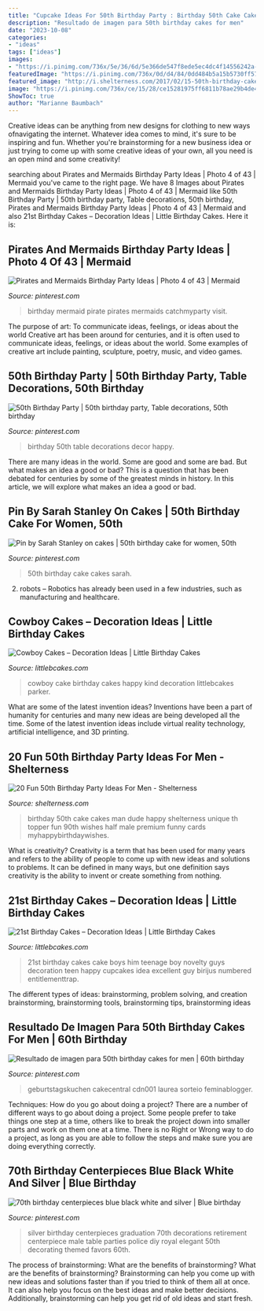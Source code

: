 ```yaml
---
title: "Cupcake Ideas For 50th Birthday Party : Birthday 50th Cake Cakes Man Dude Happy Shelterness Unique Th Topper Fun 90th Wishes Half Male Premium Funny Cards Myhappybirthdaywishes"
description: "Resultado de imagen para 50th birthday cakes for men"
date: "2023-10-08"
categories:
- "ideas"
tags: ["ideas"]
images:
- "https://i.pinimg.com/736x/5e/36/6d/5e366de547f8ede5ec4dc4f14556242a--th-birthday-party-birthdays.jpg"
featuredImage: "https://i.pinimg.com/736x/0d/d4/84/0dd484b5a15b5730ff57afcb6d78983f--cakes.jpg"
featured_image: "http://i.shelterness.com/2017/02/15-50th-birthday-cake-vintage-dude-for-a-man.jpg"
image: "https://i.pinimg.com/736x/ce/15/28/ce15281975ff6811b78ae29b4de4e0e4--th-birthday-diy-birthday-centerpieces.jpg"
ShowToc: true
author: "Marianne Baumbach"
---
```



Creative ideas can be anything from new designs for clothing to new ways ofnavigating the internet. Whatever idea comes to mind, it's sure to be inspiring and fun. Whether you're brainstorming for a new business idea or just trying to come up with some creative ideas of your own, all you need is an open mind and some creativity!

	

		
searching about Pirates and Mermaids Birthday Party Ideas | Photo 4 of 43 | Mermaid you've came to the right page. We have 8 Images about Pirates and Mermaids Birthday Party Ideas | Photo 4 of 43 | Mermaid like 50th Birthday Party | 50th birthday party, Table decorations, 50th birthday, Pirates and Mermaids Birthday Party Ideas | Photo 4 of 43 | Mermaid and also 21st Birthday Cakes – Decoration Ideas | Little Birthday Cakes. Here it is:
		
    
## Pirates And Mermaids Birthday Party Ideas | Photo 4 Of 43 | Mermaid

<img loading=lazy src="https://i.pinimg.com/736x/65/11/c9/6511c9943252111af09069c504ddd05c--mermaid-birthday-party-ideas-pirate-birthday.jpg" onerror="this.onerror=null;this.src='https://tse1.mm.bing.net/th?id=OIP.GJPvSfGhHSFm7h71DVX1GQHaLr&amp;pid=15.1';" alt="Pirates and Mermaids Birthday Party Ideas | Photo 4 of 43 | Mermaid">

_Source: pinterest.com_

>birthday mermaid pirate pirates mermaids catchmyparty visit. 

	

The purpose of art: To communicate ideas, feelings, or ideas about the world
Creative art has been around for centuries, and it is often used to communicate ideas, feelings, or ideas about the world. Some examples of creative art include painting, sculpture, poetry, music, and video games.

    
## 50th Birthday Party | 50th Birthday Party, Table Decorations, 50th Birthday

<img loading=lazy src="https://i.pinimg.com/736x/5e/36/6d/5e366de547f8ede5ec4dc4f14556242a--th-birthday-party-birthdays.jpg" onerror="this.onerror=null;this.src='https://tse2.mm.bing.net/th?id=OIP.IbBYqi5-x-eImkZmO8GcYQHaJ3&amp;pid=15.1';" alt="50th Birthday Party | 50th birthday party, Table decorations, 50th birthday">

_Source: pinterest.com_

>birthday 50th table decorations decor happy. 

	

There are many ideas in the world. Some are good and some are bad. But what makes an idea a good or bad? This is a question that has been debated for centuries by some of the greatest minds in history. In this article, we will explore what makes an idea a good or bad.

    
## Pin By Sarah Stanley On Cakes | 50th Birthday Cake For Women, 50th

<img loading=lazy src="https://i.pinimg.com/736x/0d/d4/84/0dd484b5a15b5730ff57afcb6d78983f--cakes.jpg" onerror="this.onerror=null;this.src='https://tse4.mm.bing.net/th?id=OIP.L77K9W0VKUmH9p7v7VeiSgHaJ4&amp;pid=15.1';" alt="Pin by Sarah Stanley on cakes | 50th birthday cake for women, 50th">

_Source: pinterest.com_

>50th birthday cake cakes sarah. 

	

2. robots – Robotics has already been used in a few industries, such as manufacturing and healthcare.

    
## Cowboy Cakes – Decoration Ideas | Little Birthday Cakes

<img loading=lazy src="https://www.littlebcakes.com/wp-content/uploads/2014/02/Cowboy-Cake.jpg" onerror="this.onerror=null;this.src='https://tse3.mm.bing.net/th?id=OIP.xTADRv11sYCvkGf27jbytAHaJ4&amp;pid=15.1';" alt="Cowboy Cakes – Decoration Ideas | Little Birthday Cakes">

_Source: littlebcakes.com_

>cowboy cake birthday cakes happy kind decoration littlebcakes parker. 

	

What are some of the latest invention ideas?
Inventions have been a part of humanity for centuries and many new ideas are being developed all the time. Some of the latest invention ideas include virtual reality technology, artificial intelligence, and 3D printing.

    
## 20 Fun 50th Birthday Party Ideas For Men - Shelterness

<img loading=lazy src="http://i.shelterness.com/2017/02/15-50th-birthday-cake-vintage-dude-for-a-man.jpg" onerror="this.onerror=null;this.src='https://tse2.mm.bing.net/th?id=OIP.vYP4U5uZzJqbsIBEFSXSXAHaJ4&amp;pid=15.1';" alt="20 Fun 50th Birthday Party Ideas For Men - Shelterness">

_Source: shelterness.com_

>birthday 50th cake cakes man dude happy shelterness unique th topper fun 90th wishes half male premium funny cards myhappybirthdaywishes. 

	

What is creativity?
Creativity is a term that has been used for many years and refers to the ability of people to come up with new ideas and solutions to problems. It can be defined in many ways, but one definition says creativity is the ability to invent or create something from nothing.

    
## 21st Birthday Cakes – Decoration Ideas | Little Birthday Cakes

<img loading=lazy src="http://www.littlebcakes.com/wp-content/uploads/2014/02/21st-Birthday-Cake.jpg" onerror="this.onerror=null;this.src='https://tse3.mm.bing.net/th?id=OIP.IIe9sO-NtsF3ANnAzBiuNAHaJ4&amp;pid=15.1';" alt="21st Birthday Cakes – Decoration Ideas | Little Birthday Cakes">

_Source: littlebcakes.com_

>21st birthday cakes cake boys him teenage boy novelty guys decoration teen happy cupcakes idea excellent guy birijus numbered entitlementtrap. 

	

The different types of ideas: brainstorming, problem solving, and creation
brainstorming, brainstorming tools, brainstorming tips, brainstorming ideas

    
## Resultado De Imagen Para 50th Birthday Cakes For Men | 60th Birthday

<img loading=lazy src="https://i.pinimg.com/736x/30/08/f5/3008f52cc352ff2cb7567b9390e5b8df.jpg" onerror="this.onerror=null;this.src='https://tse2.mm.bing.net/th?id=OIP.oEab5h504ypcd1H3sFxCZAHaJ3&amp;pid=15.1';" alt="Resultado de imagen para 50th birthday cakes for men | 60th birthday">

_Source: pinterest.com_

>geburtstagskuchen cakecentral cdn001 laurea sorteio feminablogger. 

	

Techniques: How do you go about doing a project?
There are a number of different ways to go about doing a project. Some people prefer to take things one step at a time, others like to break the project down into smaller parts and work on them one at a time. There is no Right or Wrong way to do a project, as long as you are able to follow the steps and make sure you are doing everything correctly.

    
## 70th Birthday Centerpieces Blue Black White And Silver | Blue Birthday

<img loading=lazy src="https://i.pinimg.com/736x/ce/15/28/ce15281975ff6811b78ae29b4de4e0e4--th-birthday-diy-birthday-centerpieces.jpg" onerror="this.onerror=null;this.src='https://tse2.mm.bing.net/th?id=OIP.01QCV9kAELCw3zwKVGFU9gHaJ3&amp;pid=15.1';" alt="70th birthday centerpieces blue black white and silver | Blue birthday">

_Source: pinterest.com_

>silver birthday centerpieces graduation 70th decorations retirement centerpiece male table parties police diy royal elegant 50th decorating themed favors 60th. 

	

The process of brainstorming: What are the benefits of brainstorming?
What are the benefits of brainstorming?
Brainstorming can help you come up with new ideas and solutions faster than if you tried to think of them all at once. It can also help you focus on the best ideas and make better decisions. Additionally, brainstorming can help you get rid of old ideas and start fresh.

